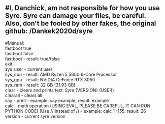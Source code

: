 #I, Danchick, am not responsible for how you use Syre. Syre can damage your files, be careful. Also, don't be fooled by other fakes, the original github: /Dankek2020d/syre  
-
#Manual:  
fastboot true  
fastboot false  
fastboot - result: true/false  
exit  
sys_user - current user  
sys_cpu - result: AMD Ryzen 5 5600 6-Core Processor  
sys_gpu - result: NVIDIA GeForce RTX 3050  
sys_ram - result: 32 GB (31.93 GB)  
clear - clears and prints text: Syre {VERSION} {USER}  
clearall - clears all  
say - print - example: say example; result: example  
calc - math operation (USING EVAL, PLEASE BE CAREFUL, IT CAN RUN PYTHON CODE) (Use // instead of /) - example: calc 1+1*5*5; result: 26  
version - current syre version
